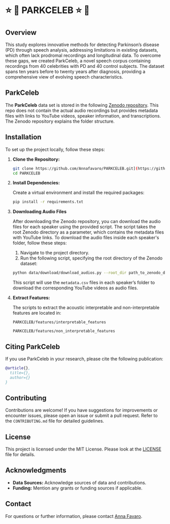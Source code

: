 # :star: :dizzy: PARKCELEB :star: :dizzy:

## Overview 

This study explores innovative methods for detecting Parkinson’s disease (PD) through speech analysis, addressing limitations in existing datasets, which often lack prodromal recordings and longitudinal data. 
To overcome these gaps, we created ParkCeleb, a novel speech corpus containing recordings from 40 celebrities with PD and 40 control subjects. The dataset spans ten years before to twenty years after diagnosis, providing a comprehensive view of evolving speech characteristics.

## ParkCeleb

The **ParkCeleb** data set is stored in the following [Zenodo repository](link). This repo does not contain the actual audio recordings but provides metadata files with links to YouTube videos, speaker information, and transcriptions. The Zenodo repository explains the folder structure.

## Installation

To set up the project locally, follow these steps:

1. **Clone the Repository:**

   ```bash
   git clone https://github.com/Annafavaro/PARKCELEB.git](https://github.com/Annafavaro/PARKCELEB.git
   cd PARKCELEB
   ```

2. **Install Dependencies:**

   Create a virtual environment and install the required packages:

   ```bash
   pip install -r requirements.txt
   ```
3. **Downloading Audio Files**

   After downloading the Zenodo repository, you can download the audio files for each speaker using the provided script. The script takes the root Zenodo directory as a parameter, which contains the metadata files with YouTube links. To download the audio files inside each speaker's folder, follow these steps:

   1. Navigate to the project directory.
   2. Run the following script, specifying the root directory of the Zenodo dataset:

   ```bash
   python data/download/download_audios.py --root_dir path_to_zenodo_directory
   ```

   This script will use the `metadata.csv` files in each speaker’s folder to download the corresponding YouTube videos as audio files.

4. **Extract Features:**

   The scripts to extract the acoustic interpretable and non-interpretable features are located in:

   ```
   PARKCELEB/features/interpretable_features 
   ```

   ```
   PARKCELEB/features/non_interpretable_features
   ```
## Citing ParkCeleb
If you use ParkCeleb in your research, please cite the following publication:

```bibtex
@article{},
  title={},
  author={}
}
```

## Contributing

Contributions are welcome! If you have suggestions for improvements or encounter issues, please open an issue or submit a pull request. Refer to the `CONTRIBUTING.md` file for detailed guidelines.

## License

This project is licensed under the MIT License. Please look at the [LICENSE](LICENSE) file for details.

## Acknowledgments

- **Data Sources:** Acknowledge sources of data and contributions.
- **Funding:** Mention any grants or funding sources if applicable.

## Contact

For questions or further information, please contact [Anna Favaro](mailto:afavaro1@jhu.edu).
